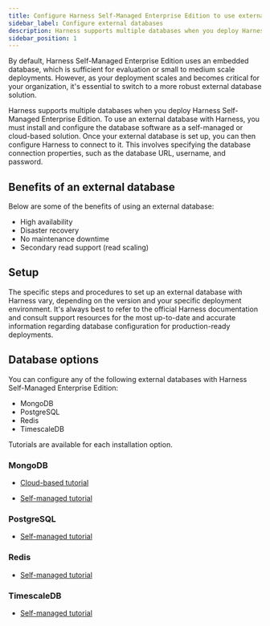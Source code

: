 ```yaml
---
title: Configure Harness Self-Managed Enterprise Edition to use external databases
sidebar_label: Configure external databases
description: Harness supports multiple databases when you deploy Harness Self Managed Enterprise Edition. Tutorials are available for you to learn about your configuration options.
sidebar_position: 1
---
```


By default, Harness Self-Managed Enterprise Edition uses an embedded database, which is sufficient for evaluation or small to medium scale deployments. However, as your deployment scales and becomes critical for your organization, it's essential to switch to a more robust external database solution. 

Harness supports multiple databases when you deploy Harness Self-Managed Enterprise Edition. To use an external database with Harness, you must install and configure the database software as a self-managed or cloud-based solution. Once your external database is set up, you can then configure Harness to connect to it. This involves specifying the database connection properties, such as the database URL, username, and password.

## Benefits of an external database

Below are some of the benefits of using an external database:

- High availability
- Disaster recovery
- No maintenance downtime
- Secondary read support (read scaling)

## Setup

The specific steps and procedures to set up an external database with Harness vary, depending on the version and your specific deployment environment. It's always best to refer to the official Harness documentation and consult support resources for the most up-to-date and accurate information regarding database configuration for production-ready deployments.

## Database options

You can configure any of the following external databases with Harness Self-Managed Enterprise Edition:

- MongoDB
- PostgreSQL
- Redis
- TimescaleDB

Tutorials are available for each installation option.

### MongoDB

- [Cloud-based tutorial](/tutorials/self-managed-enterprise-edition/use-an-external-mongodb-database)

- [Self-managed tutorial](tutorials/self-managed-enterprise-edition/use-an-external-self-managed-mongodb)

### PostgreSQL

- [Self-managed tutorial](tutorials/self-managed-enterprise-edition/use-an-external-postgres-database)

### Redis

- [Self-managed tutorial](tutorials/self-managed-enterprise-edition/use-an-external-redis-database)

### TimescaleDB

- [Self-managed tutorial](tutorials/self-managed-enterprise-edition/use-an-external-sm-timescaledb)
